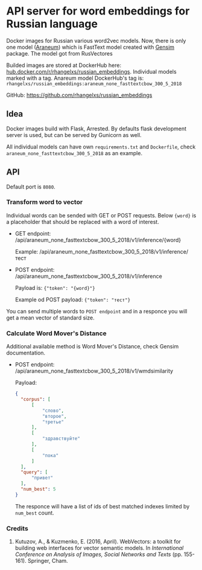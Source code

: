# API server for word embeddings for Russian language

Docker images for Russian various word2vec models. Now, there is only one model ([Araneum](rusvectores.org/en/models/)) which is FastText model created with [Gensim](github.com/RaRe-Technologies/gensim) package. The model got from RusVectores

Builded images are stored at DockerHub here: [hub.docker.com/r/rhangelxs/russian_embeddings](hub.docker.com/r/rhangelxs/russian_embeddings). Individual models marked with a tag. Anareum model DockerHub's tag is: `rhangelxs/russian_embeddings:araneum_none_fasttextcbow_300_5_2018`

GitHub: https://github.com/rhangelxs/russian_embeddings


## Idea

Docker images build with Flask, Arrested. By defaults flask development server is used, but can be served by Gunicorn as well.

All individual models can have own `requirements.txt` and `Dockerfile`, check `araneum_none_fasttextcbow_300_5_2018` as an example.

## API

Default port is `8080`.

### Transform word to vector

Individual words can be sended with GET or POST requests. Below `{word}` is a placeholder that should be replaced with a word of interest.

* GET endpoint: /api/araneum_none_fasttextcbow_300_5_2018/v1/inference/{word}
  
  Example: /api/araneum_none_fasttextcbow_300_5_2018/v1/inference/тест

* POST endpoint: /api/araneum_none_fasttextcbow_300_5_2018/v1/inference

  Payload is:
  ```{"token": "{word}"}```
  
  Example od POST payload:
  ```{"token": "тест"}```
  
You can send multiple words to `POST endpoint` and in a responce you will get a mean vector of standard size.

### Calculate Word Mover's Distance

Additional available method is Word Mover's Distance, check Gensim documentation.

* POST endpoint: /api/araneum_none_fasttextcbow_300_5_2018/v1/wmdsimilarity
  
  Payload:
  ```json
  {
    "corpus": [
        [
            "слово",
            "второе",
            "третье"
        ], 
        [
            "здравствуйте"
        ],
        [
            "пока"
        ]
    ],
    "query": [
        "привет"
    ],
    "num_best": 5
  }
  ```
  
  The responce will have a list of ids of best matched indexes limited by `num_best` count.


### Credits

1. Kutuzov, A., & Kuzmenko, E. (2016, April). WebVectors: a toolkit for building web interfaces for vector semantic models. In *International Conference on Analysis of Images, Social Networks and Texts* (pp. 155-161). Springer, Cham.